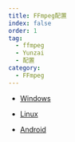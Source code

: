 ```yaml
---
title: FFmpeg配置
index: false
order: 1
tag:
  - ffmpeg
  - Yunzai
  - 配置
category:
  - FFmpeg
---
```


- [Windows](./win.html)

- [Linux](./linux.html)

- [Android](./linux.html)
